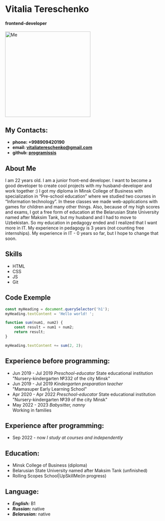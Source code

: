 # Vitalia Tereschenko

#### frontend-developer

<img src="https://user-images.githubusercontent.com/111791187/213113900-eeb35800-c832-4098-894b-bcd2181836bd.png" alt="Me" width="275">

## My Contacts:

- **phone: +998909420190**
- **email: <vitaliatereschenko@gmail.com>**
- **github: [programissis](https://github.com/programissis)**

## About Me

I am 22 years old. I am a junior front-end developer. I want to become a good developer to create cool projects with my husband-developer and work together :) I got my diploma in Minsk College of Business with specialization in “Pre-school education” where we studied two courses in “Information technology”. In these classes we made web-applications with games for children and many other things. Also, because of my high scores and exams, I got a free form of education at the Belarusian State University named after Maksim Tank, but my husband and I had to move to Uzbekistan. So my education in pedagogy ended and I realized that I want more in IT. My experience in pedagogy is 3 years (not counting free internships). My experience in IT - 0 years so far, but I hope to change that soon.

## Skills

- HTML
- CSS
- JS
- Git

## Code Exemple

```js
const myHeading = document.querySelector('h1');
myHeading.textContent = 'Hello world! ';

function sum(num1, num2) {
    const result = num1 + num2;
    return result;
}

myHeading.textContent += sum(2, 2);
```

## Experience before programming:

- Jun 2019 - Jul 2019 *Preschool-educator* State educational institution<br>
  "Nursery-kindergarten №332 of the city Minsk"
- Jun 2019 - Jul 2019 *Kindergarten preparation teacher*<br> 
  "Mamasuper Early Learning School"
- Apr 2020 - Apr 2022 *Preschool-educator* State educational institution<br> 
  "Nursery-kindergarten №39 of the city Minsk"
- May 2022 - 2023 *Babysitter, nanny*<br> 
  Working in families

## Experience after programming:

- Sep 2022 - now *I study at courses and independently*

## Education:

- Minsk College of Business (diploma)
- Belarusian State University named after Maksim Tank (unfinished)
- Rolling Scopes School|UpSkillMe(in progress)

## Language:

- ***English:*** B1
- ***Russian:*** native
- ***Belarusian:*** native
